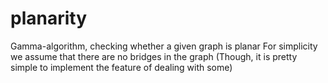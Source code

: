 # planarity
Gamma-algorithm, checking whether a given graph is planar
For simplicity we assume that there are no bridges in the graph (Though, it is pretty simple to implement the feature of dealing with some)
